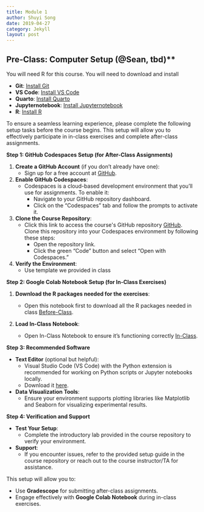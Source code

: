 ```yaml
---
title: Module 1 
author: Shuyi Song
date: 2019-04-27
category: Jekyll
layout: post
---
```


## Pre-Class: Computer Setup (@Sean, tbd)** 

You will need R for this course. You will need to download and install 

- **Git**: [Install Git](https://git-scm.com/downloads)
- **VS Code**: [Install VS Code](https://code.visualstudio.com/)
- **Quarto**: [Install Quarto](https://quarto.org/docs/get-started/)
- **Jupyternotebook**: [Install Jupyternotebook](https://jupyter.org/install)
- **R**: [Install R](https://cran.r-project.org/)

To ensure a seamless learning experience, please complete the following setup tasks before the course begins. This setup will allow you to effectively participate in in-class exercises and complete after-class assignments.


 **Step 1: GitHub Codespaces Setup (for After-Class Assignments)**
1. **Create a GitHub Account** (if you don’t already have one):
   - Sign up for a free account at [GitHub](https://github.com).
2. **Enable GitHub Codespaces**:
   - Codespaces is a cloud-based development environment that you’ll use for assignments. To enable it:
     - Navigate to your GitHub repository dashboard.
     - Click on the “Codespaces” tab and follow the prompts to activate it.
3. **Clone the Course Repository**:
   - Click this link to access the course's GitHub repository [GitHub](https://github.com). Clone this repository into your Codespaces environment by following these steps:
     - Open the repository link.
     - Click the green “Code” button and select “Open with Codespaces.”
4. **Verify the Environment**:
   - Use template we provided in class

 **Step 2: Google Colab Notebook Setup (for In-Class Exercises)**
1. **Download the R packages needed for the exercises**:
   - Open this notebook first to download all the R packages needed in class [Before-Class](https://colab.research.google.com/github/Shuyi-Song/dhep-analysis-template/blob/master/Before_Class.ipynb).
    
2. **Load In-Class Notebook**:
   - Open In-Class Notebook to ensure it’s functioning correctly [In-Class](https://colab.research.google.com/github/Shuyi-Song/dhep-analysis-template/blob/master/In_class.ipynb).

 **Step 3: Recommended Software**
- **Text Editor** (optional but helpful):
  - Visual Studio Code (VS Code) with the Python extension is recommended for working on Python scripts or Jupyter notebooks locally.
  - Download it [here](https://code.visualstudio.com).
- **Data Visualization Tools**:
  - Ensure your environment supports plotting libraries like Matplotlib and Seaborn for visualizing experimental results.

 **Step 4: Verification and Support**
- **Test Your Setup**:
  - Complete the introductory lab provided in the course repository to verify your environment.
- **Support**:
  - If you encounter issues, refer to the provided setup guide in the course repository or reach out to the course instructor/TA for assistance.

This setup will allow you to:
- Use **Gradescope** for submitting after-class assignments.
- Engage effectively with **Google Colab Notebook** during in-class exercises.

